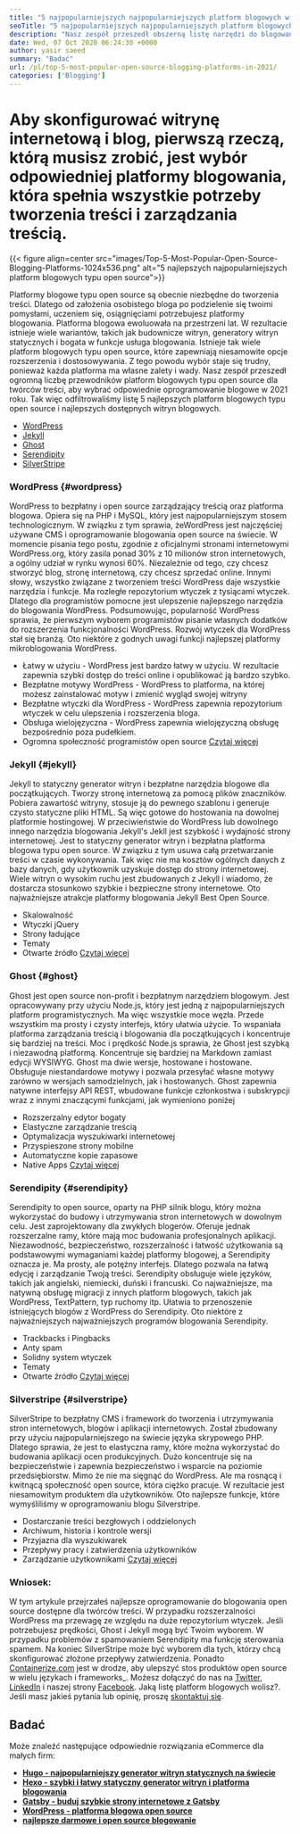 ```yaml
---
title: "5 najpopularniejszych najpopularniejszych platform blogowych w 2021" 
seoTitle: "5 najpopularniejszych najpopularniejszych platform blogowych w 2021" 
description: "Nasz zespół przeszedł obszerną listę narzędzi do blogowania i zarządzania treścią, a my mamy krótką listę platformy blogowej w pierwszej piątce." 
date: Wed, 07 Oct 2020 06:24:30 +0000
author: yasir saeed
summary: "Badać" 
url: /pl/top-5-most-popular-open-source-blogging-platforms-in-2021/
categories: ['Blogging']
---
```


# Aby skonfigurować witrynę internetową i blog, pierwszą rzeczą, którą musisz zrobić, jest wybór odpowiedniej platformy blogowania, która spełnia wszystkie potrzeby tworzenia treści i zarządzania treścią.

{{< figure align=center src="images/Top-5-Most-Popular-Open-Source-Blogging-Platforms-1024x536.png" alt="5 najlepszych najpopularniejszych platform blogowych typu open source">}}

Platformy blogowe typu open source są obecnie niezbędne do tworzenia treści. Dlatego od założenia osobistego bloga po podzielenie się twoimi pomysłami, uczeniem się, osiągnięciami potrzebujesz platformy blogowania. Platforma blogowa ewoluowała na przestrzeni lat. W rezultacie istnieje wiele wariantów, takich jak budownicze witryn, generatory witryn statycznych i bogata w funkcje usługa blogowania.
Istnieje tak wiele platform blogowych typu open source, które zapewniają niesamowite opcje rozszerzenia i dostosowywania. Z tego powodu wybór staje się trudny, ponieważ każda platforma ma własne zalety i wady. Nasz zespół przeszedł ogromną liczbę przewodników platform blogowych typu open source dla twórców treści, aby wybrać odpowiednie oprogramowanie blogowe w 2021 roku. Tak więc odfiltrowaliśmy listę 5 najlepszych platform blogowych typu open source i najlepszych dostępnych witryn blogowych.
  * [WordPress][1]
  * [Jekyll][2]
  * [Ghost][3]
  * [Serendipity][4]
  * [SilverStripe][5]


###  **WordPress**  {#wordpress}

WordPress to bezpłatny i open source zarządzający treścią oraz platforma blogowa. Opiera się na PHP i MySQL, który jest najpopularniejszym stosem technologicznym. W związku z tym sprawia, że ​​WordPress jest najczęściej używane CMS i oprogramowanie blogowania open source na świecie. W momencie pisania tego postu, zgodnie z oficjalnymi stronami internetowymi WordPress.org, który zasila ponad 30% z 10 milionów stron internetowych, a ogólny udział w rynku wynosi 60%.
Niezależnie od tego, czy chcesz stworzyć blog, stronę internetową, czy chcesz sprzedać online. Innymi słowy, wszystko związane z tworzeniem treści WordPress daje wszystkie narzędzia i funkcje. Ma rozległe repozytorium wtyczek z tysiącami wtyczek. Dlatego dla programistów pomocne jest ulepszenie najlepszego narzędzia do blogowania WordPress.
Podsumowując, popularność WordPress sprawia, że ​​pierwszym wyborem programistów pisanie własnych dodatków do rozszerzenia funkcjonalności WordPress. Rozwój wtyczek dla WordPress stał się branżą.
Oto niektóre z godnych uwagi funkcji najlepszej platformy mikroblogowania WordPress.
  * Łatwy w użyciu - WordPress jest bardzo łatwy w użyciu. W rezultacie zapewnia szybki dostęp do treści online i opublikować ją bardzo szybko.
  * Bezpłatne motywy WordPress - WordPress to platforma, na której możesz zainstalować motyw i zmienić wygląd swojej witryny
  * Bezpłatne wtyczki dla WordPress - WordPress zapewnia repozytorium wtyczek w celu ulepszenia i rozszerzenia bloga.
  * Obsługa wielojęzyczna - WordPress zapewnia wielojęzyczną obsługę bezpośrednio poza pudełkiem.
  * Ogromna społeczność programistów open source
    [Czytaj więcej][6]


###  **Jekyll**  {#jekyll}

Jekyll to statyczny generator witryn i bezpłatne narzędzia blogowe dla początkujących. Tworzy stronę internetową za pomocą plików znaczników. Pobiera zawartość witryny, stosuje ją do pewnego szablonu i generuje czysto statyczne pliki HTML. Są więc gotowe do hostowania na dowolnej platformie hostingowej.
W przeciwieństwie do WordPress lub dowolnego innego narzędzia blogowania Jekyll's Jekll jest szybkość i wydajność strony internetowej. Jest to statyczny generator witryn i bezpłatna platforma blogowa typu open source. W związku z tym usuwa całą przetwarzanie treści w czasie wykonywania. Tak więc nie ma kosztów ogólnych danych z bazy danych, gdy użytkownik uzyskuje dostęp do strony internetowej. Wiele witryn o wysokim ruchu jest zbudowanych z Jekyll i wiadomo, że dostarcza stosunkowo szybkie i bezpieczne strony internetowe.
Oto najważniejsze atrakcje platformy blogowania Jekyll Best Open Source.
  * Skalowalność
  * Wtyczki jQuery
  * Strony ładujące
  * Tematy
  * Otwarte źródło
    [Czytaj więcej][7]


###  **Ghost**  {#ghost}

Ghost jest open source non-profit i bezpłatnym narzędziem blogowym. Jest opracowywany przy użyciu Node.js, który jest jedną z najpopularniejszych platform programistycznych. Ma więc wszystkie moce węzła. Przede wszystkim ma prosty i czysty interfejs, który ułatwia użycie. To wspaniała platforma zarządzania treścią i blogowania dla początkujących i koncentruje się bardziej na treści.
Moc i prędkość Node.js sprawia, że ​​Ghost jest szybką i niezawodną platformą. Koncentruje się bardziej na Markdown zamiast edycji WYSIWYG. Ghost ma dwie wersje, hostowane i hostowane. Obsługuje niestandardowe motywy i pozwala przesyłać własne motywy zarówno w wersjach samodzielnych, jak i hostowanych.
Ghost zapewnia natywne interfejsy API REST, wbudowane funkcje członkostwa i subskrypcji wraz z innymi znaczącymi funkcjami, jak wymieniono poniżej
  * Rozszerzalny edytor bogaty
  * Elastyczne zarządzanie treścią
  * Optymalizacja wyszukiwarki internetowej
  * Przyspieszone strony mobilne
  * Automatyczne kopie zapasowe
  * Native Apps
    [Czytaj więcej][8]


###  **Serendipity**  {#serendipity}

Serendipity to open source, oparty na PHP silnik blogu, który można wykorzystać do budowy i utrzymywania stron internetowych w dowolnym celu. Jest zaprojektowany dla zwykłych blogerów. Oferuje jednak rozszerzalne ramy, które mają moc budowania profesjonalnych aplikacji.
Niezawodność, bezpieczeństwo, rozszerzalność i łatwość użytkowania są podstawowymi wymaganiami każdej platformy blogowej, a Serendipity oznacza je. Ma prosty, ale potężny interfejs. Dlatego pozwala na łatwą edycję i zarządzanie Twoją treści.
Serendipity obsługuje wiele języków, takich jak angielski, niemiecki, duński i francuski. Co najważniejsze, ma natywną obsługę migracji z innych platform blogowych, takich jak WordPress, TextPattern, typ ruchomy itp. Ułatwia to przenoszenie istniejących blogów z WordPress do Serendipity.
Oto niektóre z najważniejszych najważniejszych programów blogowania Serendipity.
  * Trackbacks i Pingbacks
  * Anty spam
  * Solidny system wtyczek
  * Tematy
  * Otwarte źródło
    [Czytaj więcej][9]


###  **Silverstripe**  {#silverstripe}

SilverStripe to bezpłatny CMS i framework do tworzenia i utrzymywania stron internetowych, blogów i aplikacji internetowych. Został zbudowany przy użyciu najpopularniejszego na świecie języka skrypowego PHP. Dlatego sprawia, że ​​jest to elastyczna ramy, które można wykorzystać do budowania aplikacji ocen produkcyjnych.
Dużo koncentruje się na bezpieczeństwie i zapewnia bezpieczeństwo i wsparcie na poziomie przedsiębiorstw. Mimo że nie ma sięgnąć do WordPress. Ale ma rosnącą i kwitnącą społeczność open source, która ciężko pracuje. W rezultacie jest niesamowitym produktem dla użytkowników.
Oto najlepsze funkcje, które wymyśliliśmy w oprogramowaniu blogu Silverstripe.
  * Dostarczanie treści bezgłowych i oddzielonych
  * Archiwum, historia i kontrole wersji
  * Przyjazna dla wyszukiwarek
  * Przepływy pracy i zatwierdzenia użytkowników
  * Zarządzanie użytkownikami
    [Czytaj więcej][10]

### Wniosek:
W tym artykule przejrzałeś najlepsze oprogramowanie do blogowania open source dostępne dla twórców treści. W przypadku rozszerzalności WordPress ma przewagę ze względu na duże repozytorium wtyczek. Jeśli potrzebujesz prędkości, Ghost i Jekyll mogą być Twoim wyborem. W przypadku problemów z spamowaniem Serendipity ma funkcję sterowania spamem. Na koniec SilverStripe może być wyborem dla tych, którzy chcą skonfigurować złożone przepływy zatwierdzenia.
Ponadto [Containerize.com][11] jest w drodze, aby ulepszyć stos produktów open source w wielu językach i frameworks_. Możesz dołączyć do nas na [Twitter][12], [LinkedIn][13] i naszej strony [Facebook][14]. Jaką listę platform blogowych wolisz?. Jeśli masz jakieś pytania lub opinię, proszę [skontaktuj się][15].

## Badać
Może znaleźć następujące odpowiednie rozwiązania eCommerce dla małych firm:
* [  **Hugo - najpopularniejszy generator witryn statycznych na świecie**  ][16]
* [  **Hexo - szybki i łatwy statyczny generator witryn i platforma blogowania**  ][17]
* [  **Gatsby - buduj szybkie strony internetowe z Gatsby**  ][18]
*  **[WordPress - platforma blogowa open source][19]**  
*  **[najlepsze darmowe i open source blogowanie][20]**  



 [1]: #wordpress
 [2]: #jekyll
 [3]: #ghost
 [4]: #serendipity
 [5]: #silverstripe
 [6]: https://products.containerize.com/blogging/wordpress
 [7]: https://products.containerize.com/blogging/jekyll
 [8]: https://products.containerize.com/blogging/ghost
 [9]: https://products.containerize.com/blogging/serendipity
 [10]: https://products.containerize.com/blogging/silverstripe
 [11]: https://www.containerize.com/
 [12]: https://twitter.com/containerize_co
 [13]: https://www.linkedin.com/company/containerize/
 [14]: http://facebook.com/containerize
 [15]: mailto:yasir.saeed@aspose.com
 [16]: https://products.containerize.com/blogging/hugo/
 [17]: https://products.containerize.com/blogging/hexo/
 [18]: https://products.containerize.com/blogging/gatsby/
 [19]: https://products.containerize.com/blogging/wordpress/
 [20]: https://products.containerize.com/blogging/
